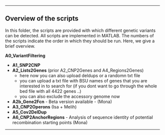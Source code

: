 
---------------------------------------------------
## Overview of the scripts 
In this folder, the scripts are provided with which different genetic variants can be detected. All scripts are implemented in MATLAB. The numbers of the scripts indicate the order in which they should be run. Here, we give a brief overview.

**A0_VariantFiltering**
- **A1_SNP2CNP** 
- **A2_Lists2Genes** (prior A2_CNP2Genes and A4_Regions2Genes)
  - here now you can also upload deldups or a randomn txt file 
  - you can upload a txt file with BSU names of genes that you are interested in to search for (if you dont want to go through the whole bed file with all 4422 genes ..)
  - you can also exclude the accessory genome now
- **A2b_Gene2Fcn** - Beta version available - (Mona)
- **A3_CNP2Operons** (Isa + Melih)
- **A5_Cov2DelDup** 
- **A6_CNP2AnchorRegions** - Analysis of sequence identity of potential recombination starting points (Mona) 

---------------------------------------------------
